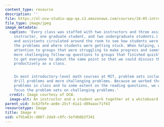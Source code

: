 ```yaml
---
content_type: resource
description: ''
file: https://ol-ocw-studio-app-qa.s3.amazonaws.com/courses/18-05-introduction-to-probability-and-statistics-spring-2014/e791a63cd86f2da9c9fc5efdb6b2f341_gallery4-4.jpg
file_type: image/jpeg
image_metadata:
  caption: 'Every class was staffed with two instructors and three assistants (one
    instructor, one graduate student, and two undergraduate students.) The instructors
    and assistants circulated around the room to see how students were approaching
    the problems and where students were getting stuck. When helping, we paid extra
    attention to groups that were struggling to make progress and sometimes asked
    more challenging follow-up questions to groups that finished quickly. We wanted
    to get everyone to about the same point so that we could discuss the solution
    productively as a class.


    In most introductory-level math courses at MIT, problem sets include a mix of
    drill problems and more challenging problems. Because we worked through so many
    problems in class and to some extent on the reading questions, we were able to
    focus the problem sets on challenging problems.'
  credit: Image courtesy of OCW.
  image-alt: An instructor and a student work together at a whiteboard.
parent_uid: 3c62fbfe-ae8e-25cf-61a1-d89aaacf1f43
resourcetype: Image
title: Image 4
uid: e791a63c-d86f-2da9-c9fc-5efdb6b2f341
---
```

